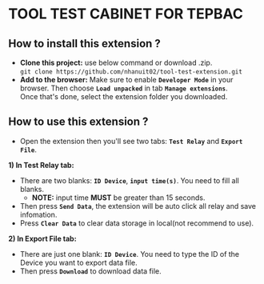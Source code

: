 # TOOL TEST CABINET FOR TEPBAC

## **How to install this extension ?**
-  **Clone this project:** use below command or download .zip.  
```git clone https://github.com/nhanuit02/tool-test-extension.git```
- **Add to the browser:** Make sure to enable **```Developer Mode```** in your browser. Then choose **```Load unpacked```** in tab **```Manage extensions```**.  
  Once that's done, select the extension folder you downloaded.

## **How to use this extension ?**
- Open the extension then you'll see two tabs: **```Test Relay```** and **```Export File```**.
  
**1) In Test Relay tab:**
- There are two blanks: **```ID Device```**, **```input time(s)```**. You need to fill all blanks.
  - **NOTE:** input time **MUST** be greater than 15 seconds.
- Then press **```Send Data```**, the extension will be auto click all relay and save infomation.
- Press **```Clear Data```** to clear data storage in local(not recommend to use).
  
**2) In Export File tab:**
- There are just one blank: **```ID Device```**. You need to type the ID of the Device you want to export data file.
- Then press **```Download```** to download data file.